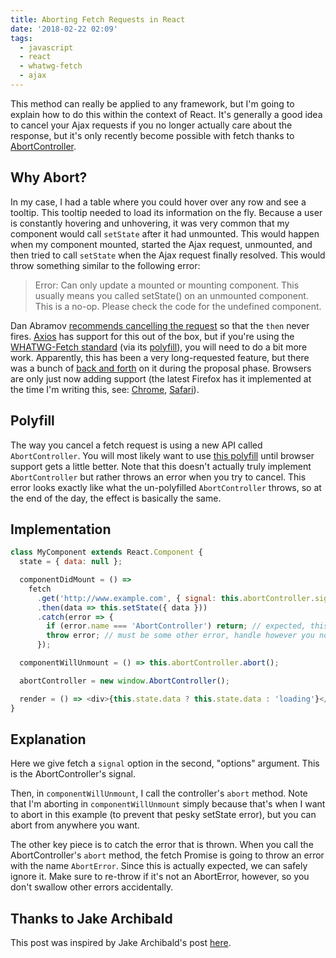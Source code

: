 ```yaml
---
title: Aborting Fetch Requests in React
date: '2018-02-22 02:09'
tags:
  - javascript
  - react
  - whatwg-fetch
  - ajax
---
```


This method can really be applied to any framework, but I'm going to explain how to do this within the context of React. It's generally a good idea to cancel your Ajax requests if you no longer actually care about the response, but it's only recently become possible with fetch thanks to  [AbortController](https://developer.mozilla.org/en-US/docs/Web/API/AbortController/abort).

## Why Abort?
In my case, I had a table where you could hover over any row and see a tooltip. This tooltip needed to load its information on the fly. Because a user is constantly hovering and unhovering, it was very common that my component would call `setState` after it had unmounted. This would happen when my component mounted, started the Ajax request, unmounted, and then tried to call `setState` when the Ajax request finally resolved. This would throw something similar to the following error:

> Error: Can only update a mounted or mounting component. This usually means you called setState() on an unmounted component. This is a no-op. Please check the code for the undefined component.

Dan Abramov [recommends cancelling the request](dan-abramov-cancel-advice) so that the `then` never fires. [Axios](axios) has support for this out of the box, but if you're using the [WHATWG-Fetch standard](whatwg-fetch-standard) (via its [polyfill](whatwg-fetch-polyfill)), you will need to do a bit more work. Apparently, this has been a very long-requested feature, but there was a bunch of [back and forth](aborting-fetch-history) on it during the proposal phase. Browsers are only just now adding support (the latest Firefox has it implemented at the time I'm writing this, see: [Chrome](chrome-browser-support), [Safari](safari-browser-support)).

## Polyfill
The way you cancel a fetch request is using a new API called `AbortController`. You will most likely want to use [this polyfill](abortcontroller-polyfill) until browser support gets a little better. Note that this doesn't actually truly implement `AbortController` but rather throws an error when you try to cancel. This error looks exactly like what the un-polyfilled `AbortController` throws, so at the end of the day, the effect is basically the same.

## Implementation

```js
class MyComponent extends React.Component {
  state = { data: null };

  componentDidMount = () =>
    fetch
      .get('http://www.example.com', { signal: this.abortController.signal })
      .then(data => this.setState({ data }))
      .catch(error => {
        if (error.name === 'AbortController') return; // expected, this is the abort, so just return
        throw error; // must be some other error, handle however you normally would
      });

  componentWillUnmount = () => this.abortController.abort();

  abortController = new window.AbortController();

  render = () => <div>{this.state.data ? this.state.data : 'loading'}</div>;
}
```

## Explanation
Here we give fetch a `signal` option in the second, "options" argument. This is the AbortController's signal.

Then, in `componentWillUnmount`, I call the controller's `abort` method. Note that I'm aborting in `componentWillUnmount` simply because that's when I want to abort in this example (to prevent that pesky setState error), but you can abort from anywhere you want.

The other key piece is to catch the error that is thrown. When you call the AbortController's `abort` method, the fetch Promise is going to throw an error with the name `AbortError`. Since this is actually expected, we can safely ignore it. Make sure to re-throw if it's not an AbortError, however, so you don't swallow other errors accidentally.

## Thanks to Jake Archibald
This post was inspired by Jake Archibald's post [here](jake-archibald-post).

[axios]: https://github.com/axios/axios
[dan-abramov-cancel-advice]: https://github.com/facebook/react/issues/2787#issuecomment-304485634
[whatwg-fetch-standard]: https://fetch.spec.whatwg.org/
[whatwg-fetch-polyfill]: https://github.com/github/fetch
[aborting-fetch-history]: https://developers.google.com/web/updates/2017/09/abortable-fetch#the_history
[chrome-browser-support]: https://bugs.chromium.org/p/chromium/issues/detail?id=750599
[safari-browser-support]: https://bugs.webkit.org/show_bug.cgi?id=174980
[abortcontroller-polyfill]:https://github.com/mo/abortcontroller-polyfill
[jake-archibald-post]: https://developers.google.com/web/updates/2017/09/abortable-fetch
